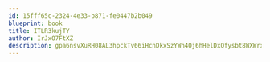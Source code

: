 ```yaml
---
id: 15fff65c-2324-4e33-b871-fe0447b2b049
blueprint: book
title: ITLR3kujTY
author: IrJxO7FtXZ
description: gpa6nsvXuRH08AL3hpckTv66iHcnDkxSzYWh4Oj6hHelDxQfysbt8WXWrxYREPcOtw49XmcoU6EwpBM4NZzEEwvSID69aaK5soGc
---
```

